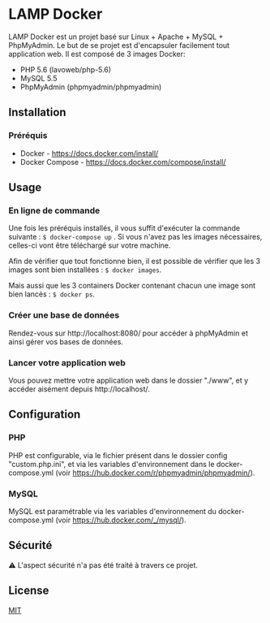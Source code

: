 # LAMP Docker 

LAMP Docker est un projet basé sur Linux + Apache + MySQL + PhpMyAdmin. Le but de se projet est d'encapsuler facilement tout application web. Il est composé de 3 images Docker:
* PHP 5.6 (lavoweb/php-5.6)
* MySQL 5.5
* PhpMyAdmin (phpmyadmin/phpmyadmin)

## Installation

### Préréquis
* Docker - https://docs.docker.com/install/
* Docker Compose - https://docs.docker.com/compose/install/

## Usage
### En ligne de commande
Une fois les préréquis installés, il vous suffit d'exécuter la commande suivante : 
`$ docker-compose up`
. Si vous n'avez pas les images nécessaires, celles-ci vont être téléchargé sur votre machine.

Afin de vérifier que tout fonctionne bien, il est possible de vérifier que les 3 images sont bien installées :
`$ docker images`.

Mais aussi que les 3 containers Docker contenant chacun une image sont bien lancés : 
`$ docker ps`.

### Créer une base de données
Rendez-vous sur http://localhost:8080/ pour accéder à phpMyAdmin et ainsi gérer vos bases de données.

### Lancer votre application web
Vous pouvez mettre votre application web dans le dossier "./www", et y accéder aisément depuis http://localhost/.

## Configuration
### PHP
PHP est configurable, via le fichier présent dans le dossier config "custom.php.ini", et via les variables d'environnement dans le docker-compose.yml (voir https://hub.docker.com/r/phpmyadmin/phpmyadmin/).

### MySQL
MySQL est paramétrable via les variables d'environnement du docker-compose.yml (voir https://hub.docker.com/_/mysql/).

## Sécurité
:warning: L'aspect sécurité n'a pas été traité à travers ce projet.

## License
[MIT](https://choosealicense.com/licenses/mit/)
